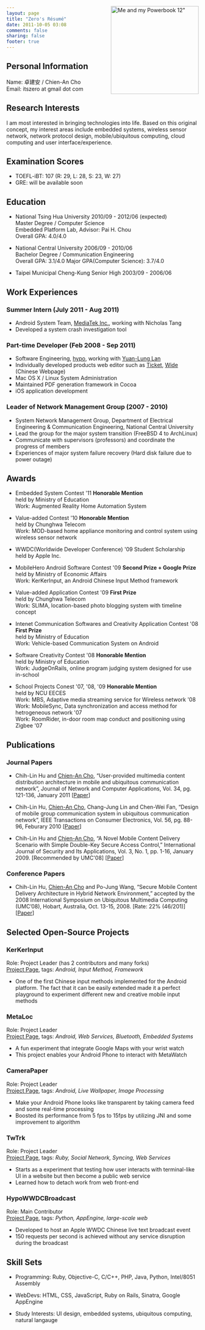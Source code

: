 ```yaml
---
layout: page
title: "Zero's Résumé"
date: 2011-10-05 03:08
comments: false
sharing: false
footer: true
---
```


<div style="float: right; position:relative; top: -130px; margin-bottom: -130px;">
	<a href="http://www.flickr.com/photos/dinocho/3353043589/" title="Me and my Powerbook 12&quot; by itsZero, on Flickr"><img src="http://farm2.static.flickr.com/1172/3353043589_9b97519aa6.jpg" width="230" alt="Me and my Powerbook 12&quot;"></a>
</div>

## Personal Information

Name: 卓建安 / Chien-An Cho    
Email: itszero at gmail dot com

## Research Interests

I am most interested in bringing technologies into life. Based on this original concept, my interest areas include embedded systems, wireless sensor network, network protocol design, mobile/ubiquitous computing, cloud computing and user interface/experience.

## Examination Scores

* TOEFL-iBT: 107 (R: 29, L: 28, S: 23, W: 27)
* GRE: will be available soon

## Education

* National Tsing Hua University 2010/09 - 2012/06 (expected)    
Master Degree / Computer Science  
Embedded Platform Lab, Advisor: Pai H. Chou  
Overall GPA: 4.0/4.0

* National Central University 2006/09 - 2010/06  
Bachelor Degree / Communication Engineering    
Overall GPA: 3.1/4.0 Major GPA(Computer Science): 3.7/4.0

* Taipei Municipal Cheng-Kung Senior High 2003/09 - 2006/06

## Work Experiences

### Summer Intern (July 2011 - Aug 2011)
- Android System Team, [MediaTek Inc.](http://www.mediatek.com/), working with Nicholas Tang
- Developed a system crash investigation tool

### Part-time Developer (Feb 2008 - Sep 2011)
- Software Engineering, [hypo](http://hypo.cc), working with [Yuan-Lung Lan](http://yllan.org/)
- Individually developed products web editor such as [Ticket](http://hypo.cc/ticket_en.html), [Wide](http://hypo.cc/wide.html) (Chinese Webpage)
- Mac OS X / Linux System Administration
- Maintained PDF generation framework in Cocoa
- iOS application development

### Leader of Network Management Group (2007 - 2010)
- System Network Management Group, Department of Electrical Engineering & Communication Engineering, National Central University
- Lead the group for the major system transition (FreeBSD 4 to ArchLinux)
- Communicate with supervisors (professors) and coordinate the progress of members
- Experiences of major system failure recovery (Hard disk failure due to power outage)

## Awards

* Embedded System Contest '11 **Honorable Mention**    
held by Ministry of Education    
Work: Augmented Reality Home Automation System

* Value-added Contest '10 **Honorable Mention**    
held by Chunghwa Telecom    
Work: MOD-based home appliance monitoring and control system using wireless sensor network

* WWDC(Worldwide Developer Conference) '09 Student Scholarship    
held by Apple Inc.

* MobileHero Android Software Contest '09 **Second Prize + Google Prize**    
held by Ministry of Economic Affairs    
Work: KerKerInput, an Android Chinese Input Method framework    

* Value-added Application Contest '09 **First Prize**    
held by Chunghwa Telecom    
Work: SLIMA, location-based photo blogging system with timeline concept    

* Intenet Communication Softwares and Creativity Application Contest '08 **First Prize**    
held by Ministry of Education    
Work: Vehicle-based Communication System on Android    

* Software Creativity Contest '08 **Honorable Mention**    
held by Ministry of Education    
Work: JudgeOnRails, online program judging system designed for use in-school    

* School Projects Conest '07, '08, '09 **Honorable Mention**    
held by NCU EECES    
Work: MBS, Adaptive media streaming service for Wireless network '08    
Work: MobileSync, Data synchronization and access method for hetrogeneous network '07    
Work: RoomRider, in-door room map conduct and positioning using Zigbee '07    

## Publications

### Journal Papers

* Chih-Lin Hu and <u>Chien-An Cho</u>, “User-provided multimedia content distribution architecture in mobile and ubiquitous communication network”, Journal of Network and Computer Applications, Vol. 34, pg. 121-136, January 2011 [[Paper](http://www.sciencedirect.com/science/article/pii/S108480451000158X)]

* Chih-Lin Hu, <u>Chien-An Cho</u>, Chang-Jung Lin and Chen-Wei Fan, “Design of mobile group communication system in ubiquitous communication network”, IEEE Transactions on Consumer Electronics, Vol. 56, pg. 88-96, Feburary 2010 [[Paper](http://ieeexplore.ieee.org/xpls/abs_all.jsp?arnumber=5439130)]

* Chih-Lin Hu and <u>Chien-An Cho</u>, “A Novel Mobile Content Delivery Scenario with Simple Double-Key Secure Access Control,” International Journal of Security and Its Applications, Vol. 3, No. 1, pp. 1-16, January 2009. [Recommended by UMC'08] [[Paper](http://www.earticle.net/Article.aspx?sn=103743)]

### Conference Papers

* Chih-Lin Hu, <u>Chien-An Cho</u> and Po-Jung Wang, “Secure Mobile Content Delivery Architecture in Hybrid Network Environment,” accepted by the 2008 International Symposium on Ubiquitous Multimedia Computing (UMC’08), Hobart, Australia, Oct. 13-15, 2008. [Rate: 22% (46/201)] [[Paper](http://ieeexplore.ieee.org/xpls/abs_all.jsp?arnumber=4656519)]

## Selected Open-Source Projects

### KerKerInput    
Role: Project Leader (has 2 contributors and many forks)    
[Project Page](https://github.com/itszero/KerKerInput), tags: _Android, Input Method, Framework_

- One of the first Chinese input methods implemented for the Android platform. The fact that it can be easily extended made it a perfect playground to experiment different new and creative mobile input methods

### MetaLoc    
Role: Project Leader    
[Project Page](https://github.com/itszero/MetaLoc), tags: _Android, Web Services, Bluetooth, Embedded Systems_

- A fun experiment that integrate Google Maps with your wrist watch
- This project enables your Android Phone to interact with MetaWatch

### CameraPaper    
Role: Project Leader    
[Project Page](https://github.com/itszero/CameraPaper), tags: _Android, Live Wallpaper, Image Processing_

- Make your Android Phone looks like transparent by taking camera feed and some real-time processing
- Boosted its performance from 5 fps to 15fps by utilizing JNI and some improvement to algorithm

### TwTrk    
Role: Project Leader    
[Project Page](https://github.com/itszero/TwTrk), tags: _Ruby, Social Network, Syncing, Web Services_

- Starts as a experiment that testing how user interacts with terminal-like UI in a website but then become a public web service
- Learned how to detach work from web front-end

### HypoWWDCBroadcast    
Role: Main Contributor    
[Project Page](https://github.com/hypo/HypoWWDCBoradcast), tags: _Python, AppEngine, large-scale web_

- Developed to host an Apple WWDC Chinese live text broadcast event
- 150 requests per second is achieved without any service disruption during the broadcast

## Skill Sets

* Programming: Ruby, Objective-C, C/C++, PHP, Java, Python, Intel/8051 Assembly

* WebDevs: HTML, CSS, JavaScript, Ruby on Rails, Sinatra, Google AppEngine

* Study Interests: UI design, embedded systems, ubiquitous computing, natural langauge
